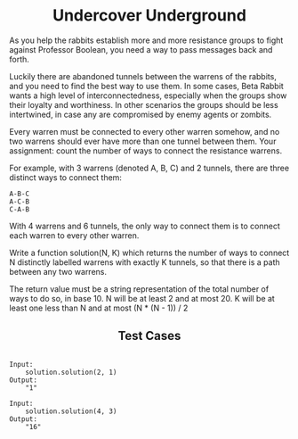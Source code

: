 <h1 align= "center"><b>Undercover Underground</b></h1>

As you help the rabbits establish more and more resistance groups to fight against Professor Boolean, you need a way to pass messages back and forth.

Luckily there are abandoned tunnels between the warrens of the rabbits, and you need to find the best way to use them. In some cases, Beta Rabbit wants a high level of interconnectedness, especially when the groups show their loyalty and worthiness. In other scenarios the groups should be less intertwined, in case any are compromised by enemy agents or zombits.

Every warren must be connected to every other warren somehow, and no two warrens should ever have more than one tunnel between them. Your assignment: count the number of ways to connect the resistance warrens.

For example, with 3 warrens (denoted A, B, C) and 2 tunnels, there are three distinct ways to connect them:

    A-B-C
    A-C-B
    C-A-B

With 4 warrens and 6 tunnels, the only way to connect them is to connect each warren to every other warren.

Write a function solution(N, K) which returns the number of ways to connect N distinctly labelled warrens with exactly K tunnels, so that there is a path between any two warrens.

The return value must be a string representation of the total number of ways to do so, in base 10.
N will be at least 2 and at most 20.
K will be at least one less than N and at most (N * (N - 1)) / 2

<h2 align= "center"><b>Test Cases</b></h2>

```

Input:
    solution.solution(2, 1)
Output:
    "1"

Input:
    solution.solution(4, 3)
Output:
    "16"

```
